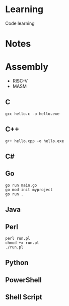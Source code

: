 # Learning
Code learning

# Notes
# Assembly
- RISC-V
- MASM

## C
```
gcc hello.c -o hello.exe
```

## C++
```
g++ hello.cpp -o hello.exe
```

## C#

## Go
```
go run main.go
go mod init myproject
go run .
```

## Java

## Perl
```
perl run.pl
chmod +x run.pl
./run.pl
```

## Python

## PowerShell

## Shell Script